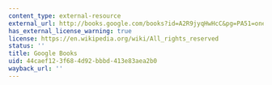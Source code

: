```yaml
---
content_type: external-resource
external_url: http://books.google.com/books?id=A2R9jyqHwHcC&pg=PA51=onepage
has_external_license_warning: true
license: https://en.wikipedia.org/wiki/All_rights_reserved
status: ''
title: Google Books
uid: 44caef12-3f68-4d92-bbbd-413e83aea2b0
wayback_url: ''
---
```

